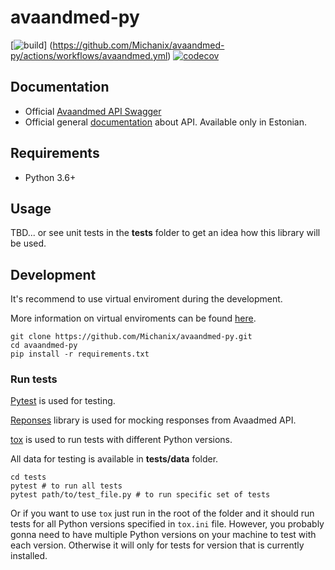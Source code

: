 # avaandmed-py
[![build](https://github.com/Michanix/avaandmed-py/actions/workflows/avaandmed.yml/badge.svg?branch=main)]
(https://github.com/Michanix/avaandmed-py/actions/workflows/avaandmed.yml)
[![codecov](https://codecov.io/gh/Michanix/avaandmed-py/branch/main/graph/badge.svg?token=DS5MNSZOII)](https://codecov.io/gh/Michanix/avaandmed-py)

## Documentation
- Official [Avaandmed API Swagger](https://avaandmed.eesti.ee/api/dataset-docs/#/)
- Official general [documentation](https://avaandmed.eesti.ee/instructions/api-uldjuhend) about API. Available only in Estonian.

## Requirements
- Python 3.6+

## Usage
TBD...
or see unit tests in the **tests** folder to get an idea how this library will be used.

## Development
It's recommend to use virtual enviroment during the development.

More information on virtual enviroments can be found [here](https://docs.python.org/3/library/venv.html).

```
git clone https://github.com/Michanix/avaandmed-py.git
cd avaandmed-py
pip install -r requirements.txt
```

### Run tests
[Pytest](https://docs.pytest.org/en/6.2.x/) is used for testing.

[Reponses](https://github.com/getsentry/responses) library is used for mocking responses from Avaadmed API. 

[tox](https://tox.wiki/en/latest/index.html) is used to run tests with different Python versions.

All data for testing is available in **tests/data** folder.

```
cd tests
pytest # to run all tests
pytest path/to/test_file.py # to run specific set of tests
```

Or if you want to use `tox` just run in the root of the folder and it should run tests for all Python versions specified in `tox.ini` file.
However, you probably gonna need to have multiple Python versions on your machine to test with each version. 
Otherwise it will only for tests for version that is currently installed.